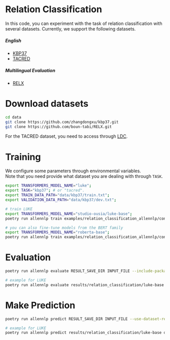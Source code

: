 # Relation Classification
In this code, you can experiment with the task of relation classification with several datasets. Currently, we support the following datasets.


#####  English 
* [KBP37](https://arxiv.org/abs/1508.01006)
* [TACRED](https://www.aclweb.org/anthology/D17-1004/)

#####  Multilingual Evaluation
* [RELX](https://www.aclweb.org/anthology/2020.findings-emnlp.32/)

# Download datasets
```bash
cd data
git clone https://github.com/zhangdongxu/kbp37.git
git clone https://github.com/boun-tabi/RELX.git
```

For the TACRED dataset, you need to access through [LDC](https://catalog.ldc.upenn.edu/LDC2018T24).

# Training
We configure some parameters through environmental variables.  
Note that you need provide what dataset you are dealing with through `TASK`.
```bash
export TRANSFORMERS_MODEL_NAME="luke";
export TASK="kbp37"; # or "tacred".
export TRAIN_DATA_PATH="data/kbp37/train.txt";
export VALIDATION_DATA_PATH="data/kbp37/dev.txt";

# train LUKE
export TRANSFORMERS_MODEL_NAME="studio-ousia/luke-base";
poetry run allennlp train examples/relation_classification_allennlp/configs/transformers.jsonnet -s results/relation_classification/luke-base --include-package examples -o '{"trainer": {"cuda_device": 0}}'

# you can also fine-tune models from the BERT family
export TRANSFORMERS_MODEL_NAME="roberta-base";
poetry run allennlp train examples/relation_classification_allennlp/configs/transformers_luke.jsonnet  -s results/relation_classification/roberta-base --include-package examples
```

# Evaluation
```bash
poetry run allennlp evaluate RESULT_SAVE_DIR INPUT_FILE --include-package examples --output-file OUTPUT_FILE 

# example for LUKE
poetry run allennlp evaluate results/relation_classification/luke-base data/ultrafine_acl18/crowd/test.json --include-package examples --output-file results/relation_classification/luke-base/metrics_test.json --cuda 0
```

# Make Prediction
```bash
poetry run allennlp predict RESULT_SAVE_DIR INPUT_FILE --use-dataset-reader --include-package examples --cuda-device CUDA_DEVICE --output-file OUTPUT_FILE

# example for LUKE
poetry run allennlp predict results/relation_classification/luke-base data/ultrafine_acl18/crowd/dev.json --use-dataset-reader --include-package examples --cuda-device 0 --output-file results/relation_classification/luke-base/prediction.json
```

